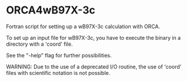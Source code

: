 # ORCA4wB97X-3c
Fortran script for setting up a wB97X-3c calculation with ORCA.

To set up an input file for wB97X-3c, you have to execute the binary in a directory with a 'coord' file.

See the "-help" flag for further possibilities.

WARNING: Due to the use of a deprecated I/O routine, the use of 'coord' files with scientific notation is not possible.
